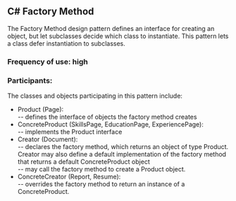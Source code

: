 ## C# Factory Method

The Factory Method design pattern defines an interface for creating an object, but let subclasses decide which class to instantiate. This pattern lets a class defer instantiation to subclasses.

  

### Frequency of use: high  
  
    
### Participants:  
  The classes and objects participating in this pattern include:

- Product  (Page):  
-- defines the interface of objects the factory method creates
- ConcreteProduct  (SkillsPage, EducationPage, ExperiencePage):  
-- implements the Product interface
- Creator  (Document):  
-- declares the factory method, which returns an object of type Product. Creator may also define a default implementation of the factory method that returns a default ConcreteProduct object  
-- may call the factory method to create a Product object.
- ConcreteCreator  (Report, Resume):  
-- overrides the factory method to return an instance of a ConcreteProduct.